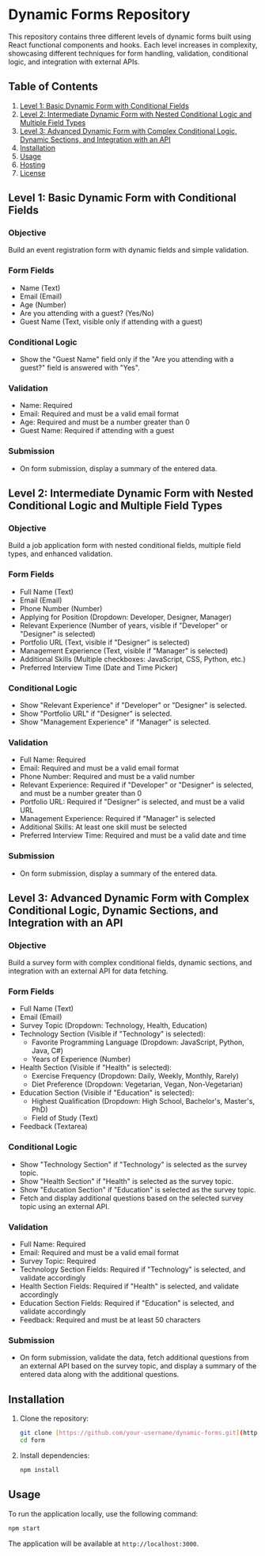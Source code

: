 # Dynamic Forms Repository

This repository contains three different levels of dynamic forms built using React functional components and hooks. Each level increases in complexity, showcasing different techniques for form handling, validation, conditional logic, and integration with external APIs.

## Table of Contents

1. [Level 1: Basic Dynamic Form with Conditional Fields](#level-1-basic-dynamic-form-with-conditional-fields)
2. [Level 2: Intermediate Dynamic Form with Nested Conditional Logic and Multiple Field Types](#level-2-intermediate-dynamic-form-with-nested-conditional-logic-and-multiple-field-types)
3. [Level 3: Advanced Dynamic Form with Complex Conditional Logic, Dynamic Sections, and Integration with an API](#level-3-advanced-dynamic-form-with-complex-conditional-logic-dynamic-sections-and-integration-with-an-api)
4. [Installation](#installation)
5. [Usage](#usage)
6. [Hosting](#hosting)
7. [License](#license)

## Level 1: Basic Dynamic Form with Conditional Fields

### Objective
Build an event registration form with dynamic fields and simple validation.

### Form Fields
- Name (Text)
- Email (Email)
- Age (Number)
- Are you attending with a guest? (Yes/No)
- Guest Name (Text, visible only if attending with a guest)

### Conditional Logic
- Show the "Guest Name" field only if the "Are you attending with a guest?" field is answered with "Yes".

### Validation
- Name: Required
- Email: Required and must be a valid email format
- Age: Required and must be a number greater than 0
- Guest Name: Required if attending with a guest

### Submission
- On form submission, display a summary of the entered data.

## Level 2: Intermediate Dynamic Form with Nested Conditional Logic and Multiple Field Types

### Objective
Build a job application form with nested conditional fields, multiple field types, and enhanced validation.

### Form Fields
- Full Name (Text)
- Email (Email)
- Phone Number (Number)
- Applying for Position (Dropdown: Developer, Designer, Manager)
- Relevant Experience (Number of years, visible if "Developer" or "Designer" is selected)
- Portfolio URL (Text, visible if "Designer" is selected)
- Management Experience (Text, visible if "Manager" is selected)
- Additional Skills (Multiple checkboxes: JavaScript, CSS, Python, etc.)
- Preferred Interview Time (Date and Time Picker)

### Conditional Logic
- Show "Relevant Experience" if "Developer" or "Designer" is selected.
- Show "Portfolio URL" if "Designer" is selected.
- Show "Management Experience" if "Manager" is selected.

### Validation
- Full Name: Required
- Email: Required and must be a valid email format
- Phone Number: Required and must be a valid number
- Relevant Experience: Required if "Developer" or "Designer" is selected, and must be a number greater than 0
- Portfolio URL: Required if "Designer" is selected, and must be a valid URL
- Management Experience: Required if "Manager" is selected
- Additional Skills: At least one skill must be selected
- Preferred Interview Time: Required and must be a valid date and time

### Submission
- On form submission, display a summary of the entered data.

## Level 3: Advanced Dynamic Form with Complex Conditional Logic, Dynamic Sections, and Integration with an API

### Objective
Build a survey form with complex conditional fields, dynamic sections, and integration with an external API for data fetching.

### Form Fields
- Full Name (Text)
- Email (Email)
- Survey Topic (Dropdown: Technology, Health, Education)
- Technology Section (Visible if "Technology" is selected):
  - Favorite Programming Language (Dropdown: JavaScript, Python, Java, C#)
  - Years of Experience (Number)
- Health Section (Visible if "Health" is selected):
  - Exercise Frequency (Dropdown: Daily, Weekly, Monthly, Rarely)
  - Diet Preference (Dropdown: Vegetarian, Vegan, Non-Vegetarian)
- Education Section (Visible if "Education" is selected):
  - Highest Qualification (Dropdown: High School, Bachelor's, Master's, PhD)
  - Field of Study (Text)
- Feedback (Textarea)

### Conditional Logic
- Show "Technology Section" if "Technology" is selected as the survey topic.
- Show "Health Section" if "Health" is selected as the survey topic.
- Show "Education Section" if "Education" is selected as the survey topic.
- Fetch and display additional questions based on the selected survey topic using an external API.

### Validation
- Full Name: Required
- Email: Required and must be a valid email format
- Survey Topic: Required
- Technology Section Fields: Required if "Technology" is selected, and validate accordingly
- Health Section Fields: Required if "Health" is selected, and validate accordingly
- Education Section Fields: Required if "Education" is selected, and validate accordingly
- Feedback: Required and must be at least 50 characters

### Submission
- On form submission, validate the data, fetch additional questions from an external API based on the survey topic, and display a summary of the entered data along with the additional questions.

## Installation

1. Clone the repository:
   ```bash
   git clone [https://github.com/your-username/dynamic-forms.git](https://github.com/Anjali162004/form)
   cd form
   ```

2. Install dependencies:
   ```bash
   npm install
   ```

## Usage

To run the application locally, use the following command:
```bash
npm start
```

The application will be available at `http://localhost:3000`.
 
